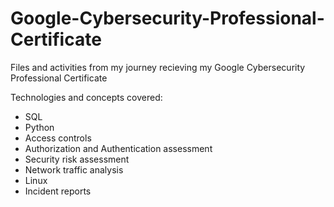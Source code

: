 # Google-Cybersecurity-Professional-Certificate
Files and activities from my journey recieving my Google Cybersecurity Professional Certificate

Technologies and concepts covered:
* SQL
* Python
* Access controls
* Authorization and Authentication assessment
* Security risk assessment
* Network traffic analysis
* Linux
* Incident reports
  
